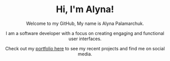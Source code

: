<h1 align='center'>Hi, I'm Alyna!</h1>

<div align='center'>
  
Welcome to my GitHub, My name is Alyna Palamarchuk.

  
I am a software developer with a focus on creating engaging and functional user interfaces.

Check out my <a href="https://www.alynapchuk.com/">portfolio here</a> to see my recent projects and find me on social media.
</div>
